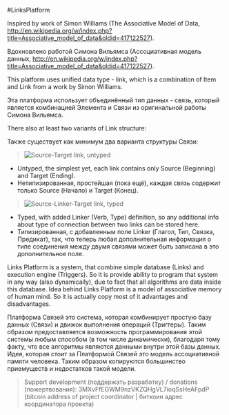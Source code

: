 #LinksPlatform

Inspired by work of Simon Williams (The Associative Model of Data, http://en.wikipedia.org/w/index.php?title=Associative_model_of_data&oldid=417122527).

Вдохновлено работой Симона Вильямса (Ассоциативная модель данных, http://en.wikipedia.org/w/index.php?title=Associative_model_of_data&oldid=417122527).

This platform uses unified data type - link, which is a combination of Item and Link from a work by Simon Williams.

Эта платформа использует объединённый тип данных - связь, который является комбинацией Элемента и Связи из оригинальной работы Симона Вильямса.

There also at least two variants of Link structure:

Также существует как минимум два варианта структуры Связи:

> ![Source-Target link, untyped](https://raw.githubusercontent.com/Konard/LinksPlatform/master/doc/ST.png "Source-Target link, untyped")

- Untyped, the simplest yet, each link contains only Source (Beginning) and Target (Ending).
- Нетипизированная, простейшая (пока ещё), каждая связь содержит только Source (Начало) и Target (Конец).

> ![Source-Linker-Target link, typed](https://raw.githubusercontent.com/Konard/LinksPlatform/master/doc/SLT.png "Source-Linker-Target link, typed")

- Typed, with added Linker (Verb, Type) definition, so any additional info about type of connection between two links can be stored here.
- Типизированная, с добавленным поле Linker (Глагол, Тип, Связка, Предикат), так, что теперь любая дополнительная информация о типе соединения между двумя связями может быть записана в это дополнительное поле.

Links Platform is a system, that combine simple database (Links) and execution engine (Triggers). So it is provide ability to program that system in any way (also dynamically), due to fact that all algorithms are data inside this database. Idea behind Links Platform is a model of associative memory of human mind. So it is actually copy most of it advantages and disadvantages.

Платформа Связей это система, которая комбинирует простую базу данных (Связи) и движок выполнения операций (Триггеры). Таким образом предоставляется возможность программирования этой системы любым способом (в том числе динамически), благодаря тому факту, что все алгоритмы являются данными внутри этой базы данных. Идея, которая стоит за Платформой Связей это модель ассоциативной памяти человека. Таким образом копируются большинство приемуществ и недостатков такой модели.

> Support development (поддержать разработку) / donations (пожертвования):
> 3MXvFfEGWM9nzVKZQHgVL7ioqSsHeAFpdP (bitcoin address of project coordinator | биткоин адрес координатора проекта)
